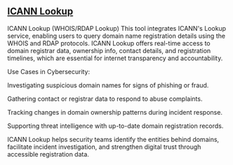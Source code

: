 ## [ICANN Lookup](https://lookup.icann.org/en/lookup)

ICANN Lookup (WHOIS/RDAP Lookup)
This tool integrates ICANN's Lookup service, enabling users to query domain name registration details using the WHOIS and RDAP protocols. 
ICANN Lookup offers real-time access to domain registrar data, ownership info, contact details, and registration timelines, which are essential for internet transparency and accountability.

Use Cases in Cybersecurity:

Investigating suspicious domain names for signs of phishing or fraud.

Gathering contact or registrar data to respond to abuse complaints.

Tracking changes in domain ownership patterns during incident response.

Supporting threat intelligence with up-to-date domain registration records.

ICANN Lookup helps security teams identify the entities behind domains, facilitate incident investigation, and strengthen digital trust through accessible registration data.​
